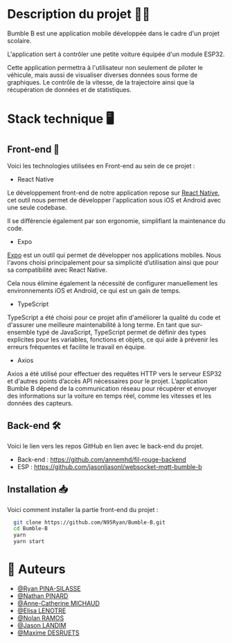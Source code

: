 # Description du projet 👨‍🏫

Bumble B est une application mobile développée dans le cadre d'un projet scolaire.

L'application sert à contrôler une petite voiture équipée d'un module ESP32.

Cette application permettra à l'utilisateur non seulement de piloter le véhicule, mais aussi de visualiser diverses données sous forme de graphiques. Le contrôle de la vitesse, de la trajectoire ainsi que la récupération de
données et de statistiques.

# Stack technique 🖥

## Front-end 🚀

Voici les technologies utilisées en Front-end au sein de ce projet :

- React Native

Le développement front-end de notre application repose sur [React Native](https://reactnative.dev/), cet outil nous permet de développer l'application sous iOS et Android avec une seule codebase.

Il se différencie également par son ergonomie, simplifiant la maintenance du code.

- Expo

[Expo](https://expo.dev/) est un outil qui permet de développer nos applications mobiles. Nous l'avons choisi principalement pour sa simplicité d’utilisation ainsi que pour sa compatibilité avec React Native. 

Cela nous élimine également la nécessité de configurer manuellement les environnements iOS et Android, ce qui est un gain de temps.


- TypeScript

TypeScript a été choisi pour ce projet afin d'améliorer la qualité du code et d'assurer une meilleure maintenabilité à long terme. En tant que sur-ensemble typé de JavaScript, TypeScript permet de définir des types explicites pour les variables, fonctions et objets, ce qui aide à prévenir les erreurs fréquentes et facilite le travail en équipe.

- Axios

Axios a été utilisé pour effectuer des requêtes HTTP vers le serveur ESP32 et d'autres points d’accès API nécessaires pour le projet. L’application Bumble B dépend de la communication réseau pour récupérer et envoyer des informations sur la voiture en temps réel, comme les vitesses et les données des capteurs.

## Back-end 🛠️

Voici le lien vers les repos GitHub en lien avec le back-end du projet.

- Back-end : https://github.com/annemhd/fil-rouge-backend
- ESP : https://github.com/jasonljasonl/websocket-mqtt-bumble-b



## Installation 📥

Voici comment installer la partie front-end du projet :
```bash
  git clone https://github.com/N95Ryan/Bumble-B.git
  cd Bumble-B
  yarn
  yarn start
```
    


# 👥 Auteurs
- [@Ryan PINA-SILASSE](https://github.com/N95Ryan)
- [@Nathan PINARD](https://github.com/YOUGBOY95)
- [@Anne-Catherine MICHAUD](https://github.com/annemhd)
- [@Elisa LENOTRE]( https://github.com/elisalenotre)
- [@Nolan RAMOS](https://github.com/Nolan-ramos)
- [@Jason LANDIM](https://github.com/jasonljasonl)
- [@Maxime DESRUETS](https://github.com/Jylt-wNz)